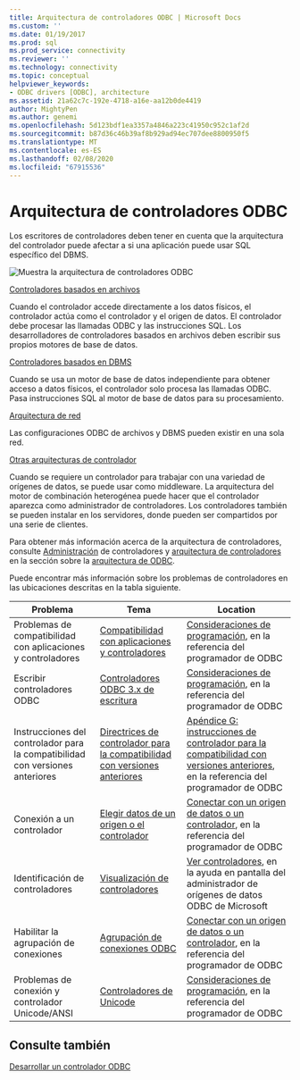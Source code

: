 ```yaml
---
title: Arquitectura de controladores ODBC | Microsoft Docs
ms.custom: ''
ms.date: 01/19/2017
ms.prod: sql
ms.prod_service: connectivity
ms.reviewer: ''
ms.technology: connectivity
ms.topic: conceptual
helpviewer_keywords:
- ODBC drivers [ODBC], architecture
ms.assetid: 21a62c7c-192e-4718-a16e-aa12b0de4419
author: MightyPen
ms.author: genemi
ms.openlocfilehash: 5d123bdf1ea3357a4846a223c41950c952c1af2d
ms.sourcegitcommit: b87d36c46b39af8b929ad94ec707dee8800950f5
ms.translationtype: MT
ms.contentlocale: es-ES
ms.lasthandoff: 02/08/2020
ms.locfileid: "67915536"
---
```

# <a name="odbc-driver-architecture"></a>Arquitectura de controladores ODBC
Los escritores de controladores deben tener en cuenta que la arquitectura del controlador puede afectar a si una aplicación puede usar SQL específico del DBMS.  
  
 ![Muestra la arquitectura de controladores ODBC](../../../odbc/reference/develop-driver/media/odbcdriverovruarch.gif "ODBCDriverOvruArch")  
  
 [Controladores basados en archivos](../../../odbc/reference/file-based-drivers.md)  
  
 Cuando el controlador accede directamente a los datos físicos, el controlador actúa como el controlador y el origen de datos. El controlador debe procesar las llamadas ODBC y las instrucciones SQL. Los desarrolladores de controladores basados en archivos deben escribir sus propios motores de base de datos.  
  
 [Controladores basados en DBMS](../../../odbc/reference/dbms-based-drivers.md)  
  
 Cuando se usa un motor de base de datos independiente para obtener acceso a datos físicos, el controlador solo procesa las llamadas ODBC. Pasa instrucciones SQL al motor de base de datos para su procesamiento.  
  
 [Arquitectura de red](../../../odbc/reference/network-example.md)  
  
 Las configuraciones ODBC de archivos y DBMS pueden existir en una sola red.  
  
 [Otras arquitecturas de controlador](../../../odbc/reference/other-driver-architectures.md)  
  
 Cuando se requiere un controlador para trabajar con una variedad de orígenes de datos, se puede usar como middleware. La arquitectura del motor de combinación heterogénea puede hacer que el controlador aparezca como administrador de controladores. Los controladores también se pueden instalar en los servidores, donde pueden ser compartidos por una serie de clientes.  
  
 Para obtener más información acerca de la arquitectura de controladores, consulte [Administración](../../../odbc/reference/the-driver-manager.md) de controladores y [arquitectura de controladores](../../../odbc/reference/driver-architecture.md) en la sección sobre la [arquitectura de ODBC](../../../odbc/reference/odbc-architecture.md).  
  
 Puede encontrar más información sobre los problemas de controladores en las ubicaciones descritas en la tabla siguiente.  
  
|Problema|Tema|Location|  
|-----------|-----------|--------------|  
|Problemas de compatibilidad con aplicaciones y controladores|[Compatibilidad con aplicaciones y controladores](../../../odbc/reference/develop-app/application-and-driver-compatibility.md)|[Consideraciones de programación](../../../odbc/reference/develop-app/programming-considerations.md), en la referencia del programador de ODBC|  
|Escribir controladores ODBC|[Controladores ODBC 3.x de escritura](../../../odbc/reference/develop-app/writing-odbc-3-x-drivers.md)|[Consideraciones de programación](../../../odbc/reference/develop-app/programming-considerations.md), en la referencia del programador de ODBC|  
|Instrucciones del controlador para la compatibilidad con versiones anteriores|[Directrices de controlador para la compatibilidad con versiones anteriores](../../../odbc/reference/appendixes/appendix-g-driver-guidelines-for-backward-compatibility.md)|[Apéndice G: instrucciones de controlador para la compatibilidad con versiones anteriores](../../../odbc/reference/appendixes/appendix-g-driver-guidelines-for-backward-compatibility.md), en la referencia del programador de ODBC|  
|Conexión a un controlador|[Elegir datos de un origen o el controlador](../../../odbc/reference/develop-app/choosing-a-data-source-or-driver.md)|[Conectar con un origen de datos o un controlador](../../../odbc/reference/develop-app/connecting-to-a-data-source-or-driver.md), en la referencia del programador de ODBC|  
|Identificación de controladores|[Visualización de controladores](../../../odbc/admin/viewing-drivers.md)|[Ver controladores](../../../odbc/admin/viewing-drivers.md), en la ayuda en pantalla del administrador de orígenes de datos ODBC de Microsoft|  
|Habilitar la agrupación de conexiones|[Agrupación de conexiones ODBC](../../../odbc/reference/develop-app/driver-manager-connection-pooling.md)|[Conectar con un origen de datos o un controlador](../../../odbc/reference/develop-app/connecting-to-a-data-source-or-driver.md), en la referencia del programador de ODBC|  
|Problemas de conexión y controlador Unicode/ANSI|[Controladores de Unicode](../../../odbc/reference/develop-app/unicode-drivers.md)|[Consideraciones de programación](../../../odbc/reference/develop-app/programming-considerations.md), en la referencia del programador de ODBC|  
  
## <a name="see-also"></a>Consulte también  
 [Desarrollar un controlador ODBC](../../../odbc/reference/develop-driver/developing-an-odbc-driver.md)

